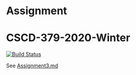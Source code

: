 # Assignment

# CSCD-379-2020-Winter
[![Build Status](https://dev.azure.com/kmullins2/EWU-CSCD379-2020-Winter/_apis/build/status/pnotequalnp.EWU-CSCD379-2020-Winter?branchName=Assignment3)](https://dev.azure.com/kmullins2/EWU-CSCD379-2020-Winter/_build/latest?definitionId=1&branchName=Assignment3)

See [Assignment3.md](Assignment3.md)
